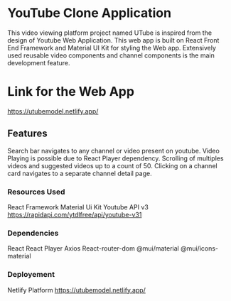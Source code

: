# YouTube Clone Application

This video viewing platform project named UTube is inspired from the design of Youtube Web Application. This web app is built on React Front End Framework and Material UI Kit for styling the Web app.
Extensively used reusable video components and channel components is the main development feature.

# Link for the Web App

https://utubemodel.netlify.app/

## Features

Search bar navigates to any channel or video present on youtube.
Video Playing is possible due to React Player dependency.
Scrolling of multiples videos and suggested videos up to a count of 50.
Clicking on a channel card navigates to a separate channel detail page.

### Resources Used

React Framework
Material Ui Kit 
Youtube API v3 https://rapidapi.com/ytdlfree/api/youtube-v31

### Dependencies

React
React Player
Axios 
React-router-dom
@mui/material
@mui/icons-material

### Deployement

Netlify Platform https://utubemodel.netlify.app/
